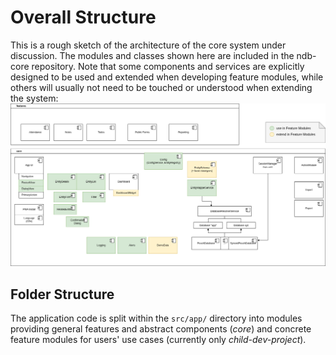 # Overall Structure

This is a rough sketch of the architecture of the core system under discussion.
The modules and classes shown here are included in the ndb-core repository.
Note that some components and services are explicitly designed to be used and extended when developing feature modules,
while others will usually not need to be touched or understood when extending the system:
![](../../images/aam-modules.drawio.png)

## Folder Structure

The application code is split within the `src/app/` directory into modules providing
general features and abstract components (_core_) and
concrete feature modules for users' use cases (currently only _child-dev-project_).
